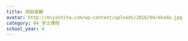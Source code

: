 ```yaml
---
title: 岡田直観
avatar: http://miyashita.com/wp-content/uploads/2016/04/okada.jpg
category: 04_学士課程
school_year: 4
---
```

